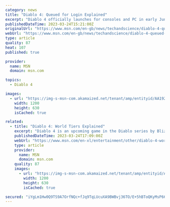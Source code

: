 ```yaml
---
category: news
title: "Diablo 4: Queued for Login Explained"
excerpt: "Diablo 4 officially launches for consoles and PC in early June. With only a couple of weeks left for Blizzard to prepare for release, the company is underway a two-week beta test period for the ..."
publishedDateTime: 2023-03-24T15:21:00Z
originalUrl: "https://www.msn.com/en-gb/news/techandscience/diablo-4-queued-for-login-explained/ar-AA192OTQ"
webUrl: "https://www.msn.com/en-gb/news/techandscience/diablo-4-queued-for-login-explained/ar-AA192OTQ"
type: article
quality: 87
heat: 107
published: true

provider:
  name: MSN
  domain: msn.com

topics:
  - Diablo 4

images:
  - url: "https://img-s-msn-com.akamaized.net/tenant/amp/entityid/AA192Re3.img?h=630&w=1200&m=6&q=60&o=t&l=f&f=jpg&x=390&y=628"
    width: 1200
    height: 630
    isCached: true

related:
  - title: "Diablo 4: World Tiers Explained"
    excerpt: "Diablo 4 is an upcoming game in the Diablo series by Blizzard. While it is not going to be available until June, Diablo 4 is currently having a beta weekend. During this weekend, players will be able ..."
    publishedDateTime: 2023-03-24T17:09:00Z
    webUrl: "https://www.msn.com/en-xl/entertainment/other/diablo-4-world-tiers-explained/ar-AA192Dnd"
    type: article
    provider:
      name: MSN
      domain: msn.com
    quality: 87
    images:
      - url: "https://img-s-msn-com.akamaized.net/tenant/amp/entityid/AA192Z1l.img?h=630&w=1200&m=6&q=60&o=t&l=f&f=jpg&x=553&y=203"
        width: 1200
        height: 630
        isCached: true

secured: "iYgLm1Hw0Q9TS9A7OrfNQc+fJq9TqLUcuXA9BWBvj36TO/E+5hBToQKyMsP66NCw/tfeeQpZSoSrYp/g0MJYz0OtFDLpWr4meYg/gI16ougzQOs4+em8wpLzhiFACqXCdBycYskyxQa76lc1UvL18uSFK++Y/bIMd/CmOs0t62ihzKqR0creTm4dBKpl0s3PiwO1lyu1pdBnsNZhdfC8DvdwFn+Gjyu2H4pO0XAVgTVqtL7X2lzjDrkImX/2iXf9hnRd8/iuMROv+rPLmmY6jlAmftO1Hv5Naxi3gWaKuv9SmXeYV/FRVF55f8Vhu3MWUtjhtzzS34Z6ZBAv7TnZOqrLf8N/Q9NRxf8q3v4uEJQ=;3kquVxpeFkdIestVuy+PSA=="
---
```


